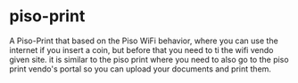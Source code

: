 # piso-print
A Piso-Print that based on the Piso WiFi behavior, where you can use the  internet if you insert a coin, but before that you need to ti the wifi vendo given site. it is similar to the piso print where you need to also go to the piso print vendo's portal so you can upload your documents and print them.
